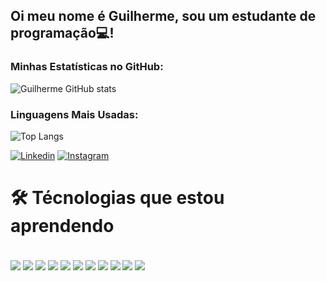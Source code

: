 ## Oi meu nome é Guilherme, sou um estudante de programação💻!

### Minhas Estatísticas no GitHub:
![Guilherme GitHub stats](https://github-readme-stats.vercel.app/api?username=Gui1Ss&show_icons=true&theme=light&include_all_commits=true&count_private=true)


### Linguagens Mais Usadas:
![Top Langs](https://github-readme-stats.vercel.app/api/top-langs/?username=Gui1Ss&layout=compact&theme=dracula&hide_progress=true)

[![Linkedin](https://img.shields.io/badge/LinkedIn-0077B5?style=for-the-badge&logo=linkedin&logoColor=white)](https://www.linkedin.com/in/guilherme-silva-72b62a262/)
[![Instagram](https://img.shields.io/badge/Instagram-E4405F?style=for-the-badge&logo=instagram&logoColor=white)](https://www.instagram.com/guiih_souto/)
<br>

 # 🛠️ Técnologias que estou aprendendo

<div style="display: inline-block"><br/>
  <img align="center" src="https://img.shields.io/badge/HTML-E44D26?style=for-the-badge&logo=html5&logoColor=white"/>
  <img align="center" src="https://img.shields.io/badge/CSS-264DE4?style=for-the-badge&logo=css3&logoColor=white"/>
  <img align="center" src="https://img.shields.io/badge/Java-007396?style=for-the-badge&logo=java&logoColor=white"/>
  <img align="center" src="https://img.shields.io/badge/React-61DAFB?style=for-the-badge&logo=react&logoColor=black"/>
  <img align="center" src="https://img.shields.io/badge/PHP-777BB4?style=for-the-badge&logo=php&logoColor=white"/>
  <img align="center" src="https://img.shields.io/badge/Node.js-339933?style=for-the-badge&logo=nodedotjs&logoColor=white"/>
  <img align="center" src="https://img.shields.io/badge/JavaScript-323330?style=for-the-badge&logo=javascript&logoColor=F7DF1E"/>
  <img align="center" src="https://img.shields.io/badge/Python-3776AB?style=for-the-badge&logo=python&logoColor=white"/>
  <img align="center" src="https://img.shields.io/badge/MySQL-4479A1?style=for-the-badge&logo=mysql&logoColor=white"/>
  <img align="center" src="https://img.shields.io/badge/C-4479A1?style=for-the-badge&logo=c&logoColor=white"/>
  <img align="center" src="https://img.shields.io/badge/C%23-68217A?style=for-the-badge&logo=csharp&logoColor=white"/>
</div> <br/>
</div>
